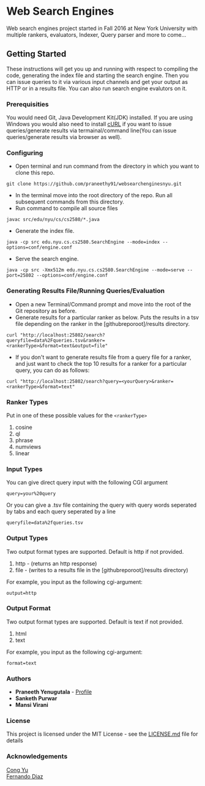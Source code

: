# Web Search Engines
Web search engines project started in Fall 2016 at New York University with multiple rankers, evaluators, Indexer, Query parser and more to come...

## Getting Started
These instructions will get you up and running with respect to compiling the code, generating the index file and starting the search engine. Then you can issue queries to it via various input channels and get your output as HTTP or in a results file. You can also run search engine evalutors on it.

### Prerequisities
You would need Git, Java Development Kit(JDK) installed. If you are using Windows you would also need to install [cURL](https://curl.haxx.se/download.html) if you want to issue queries/generate results via termainal/command line(You can issue queries/generate results via browser as well).

### Configuring
- Open terminal and run command from the directory in which you want to clone this repo.
```
git clone https://github.com/praneethy91/websearchenginesnyu.git
```
- In the terminal move into the root directory of the repo. Run all subsequent commands from this directory.
- Run command to compile all source files
```
javac src/edu/nyu/cs/cs2580/*.java
```
- Generate the index file.
```
java -cp src edu.nyu.cs.cs2580.SearchEngine --mode=index --options=conf/engine.conf
```
- Serve the search engine.
```
java -cp src -Xmx512m edu.nyu.cs.cs2580.SearchEngine --mode=serve --port=25802 --options=conf/engine.conf
```

### Generating Results File/Running Queries/Evaluation
- Open a new Terminal/Command prompt and move into the root of the Git repository as before.
- Generate results for a particular ranker as below. Puts the results in a tsv file depending on the ranker in the [githubreporoot]/results directory.
```
curl "http://localhost:25802/search?queryfile=data%2Fqueries.tsv&ranker=<rankerType>&format=text&output=file"
```
- If you don't want to generate results file from a query file for a ranker, and just want to check the top 10 results for a ranker for a particular query, you can do as follows:
```
curl "http://localhost:25802/search?query=<yourQuery>&ranker=<rankerType>&format=text"
```

### Ranker Types
Put in one of these possible values for the `<rankerType>`

1. cosine
2. ql
3. phrase
4. numviews
5. linear

### Input Types
You can give direct query input with the following CGI argument
```
query=your%20query
```
Or you can give a .tsv file containing the query with query words seperated by tabs and each query seperated by a line
```
queryfile=data%2fqueries.tsv
```
### Output Types
Two output format types are supported. Default is http if not provided.

1. http - (returns an http response)
2. file - (writes to a results file in the [githubreporoot]/results directory)

For example, you input as the following cgi-argument:
```
output=http
```
### Output Format
Two output format types are supported. Default is text if not provided.

1. html
2. text

For example, you input as the following cgi-argument:
```
format=text
```

### Authors
* **Praneeth Yenugutala** - [Profile](https://github.com/praneethy91)
* **Sanketh Purwar**
* **Mansi Virani**

### License
This project is licensed under the MIT License - see the [LICENSE.md](LICENSE.md) file for details

### Acknowledgements
[Cong Yu](https://sites.google.com/site/congyu/home)
</br>
[Fernando Diaz](http://msr.nyc/fdiaz/)
